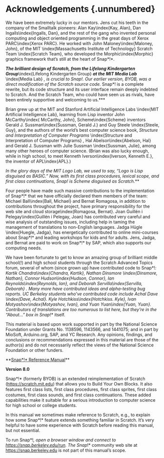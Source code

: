 
# Acknowledgements {.unnumbered}

We have been extremely lucky in our
mentors. Jens cut his teeth in the company of the Smalltalk pioneers:
Alan Kay\index{Kay, Alan}, Dan Ingalls\index{Ingalls, Dan}, and the
rest of the gang who invented personal computing and object oriented
programming in the great days of Xerox PARC\index{Xerox PARC}. He
worked with John Maloney\index{Maloney, John}, of the MIT
\index{Massachusetts Institute of Technology} Scratch Team
\index{Scratch Team}, who developed the Morphic\index{Morphic}
graphics framework that’s still at the heart of Snap*!*.

***The brilliant design of Scratch, from the Lifelong Kindergarten
Group***\index{Lifelong Kindergarten Group} ***at the MIT Media Lab***
\index{Media Lab} ***, is crucial to* Snap*!. Our earlier version, BYOB,
was a direct modification of the Scratch source code.* Snap*! is a
complete rewrite, but its code structure and its user interface remain
deeply indebted to Scratch. And the Scratch Team, who could have seen us
as rivals, have been entirely supportive and welcoming to us.***

Brian grew up at the MIT and Stanford Artificial Intelligence Labs
\index{MIT Artificial Intelligence Lab}, learning from Lisp inventor
John McCarthy\index{ McCarthy, John}, Scheme\index{Scheme} inventors
Gerald J. Sussman\index{Sussman, Gerald J.} and Guy Steele
\index{Steele, Guy}, and the authors of the world’s best computer
science book, *Structure and Interpretation of Computer Programs*
\index{Structure and Interpretation of Computer Programs} *,* Hal
Abelson\index{Abelson, Hal} and Gerald J. Sussman with Julie Sussman
\index{Sussman, Julie}, among many other heroes of computer science.
(Brian was also lucky enough, while in high school, to meet Kenneth
Iverson\index{Iverson, Kenneth E.}, the inventor of APL\index{APL}.)

***In the glory days of the MIT Logo Lab, we used to say, “Logo is Lisp
disguised as BASIC.” Now, with its first class procedures, lexical
scope, and first class continuations,* Snap*! is Scheme disguised as
Scratch.***

Four people have made such massive contributions to the implementation
of Snap*!* that we have officially declared them members of the team:
Michael Ball\index{Ball, Michael} and Bernat Romagosa, in addition to
contributions throughout the project, have primary responsibility for
the web site and cloud storage\index{Romagosa, Bernat}. Joan Guillén i
Pelegay\index{Guillén i Pelegay, Joan} has contributed very careful and
wise analysis of outstanding issues, including help in taming the
management of translations to non-English languages. Jadga Hügle
\index{Huegle, Jadga}, has energetically contributed to online
mini-courses about Snap*!* and leading workshops for kids and for
adults. Jens, Jadga, and Bernat are paid to work on Snap*!* by SAP,
which also supports our computing needs.

We have been fortunate to get to know an amazing group of brilliant
middle school(!) and high school students through the Scratch Advanced
Topics forum, several of whom (since grown up) have contributed code to
Snap*!*: Kartik Chandra\index{Chandra, Kartik}, Nathan Dinsmore
\index{Dinsmore, Nathan}, Connor Hudson\index{Hudson, Connor}, Ian
Reynolds\index{Reynolds, Ian}, and Deborah Servilla\index{Servilla,
Deborah} . Many more have contributed ideas and alpha-testing bug
reports. UC Berkeley students who’ve contributed code include Achal Dave
\index{Dave, Achal}. Kyle Hotchkiss\index{Hotchkiss. Kyle}, Ivan
Motyashov\index{Motyashov, Ivan}, and Yuan Yuan\index{Yuan, Yuan}.
Contributors of translations are too numerous to list here, but they’re
in the “About…” box in Snap*!* itself.

This material is based upon work supported in part by the National
Science Foundation under Grants No.
1138596, 1143566, and 1441075; and in part by MioSoft, Arduino.org, SAP,
and YC Research. Any opinions, findings, and conclusions or
recommendations expressed in this material are those of the author(s)
and do not necessarily reflect the views of the National Science
Foundation or other funders.

<span class="smallcaps">
</span>**<u>Snap*!* Reference Manual</u>**

**Version 8.0**

Snap*!* (formerly BYOB) is an extended reimplementation of Scratch
(<u>https://scratch.mit.edu</u>) that allows you to Build Your Own
Blocks. It also features ﬁrst class lists, ﬁrst class procedures, first
class sprites, first class costumes, first class sounds, and first class
continuations. These added capabilities make it suitable for a serious
introduction to computer science for high school or college students.

In this manual we sometimes make reference to Scratch, e.g., to explain
how some Snap*!* feature extends something familiar in Scratch. It’s
very helpful to have some experience with Scratch before reading this
manual, but not essential.

To run Snap*!*, open a browser window and
connect to https://snap.berkeley.edu/run. The Snap*!* community web site
at https://snap.berkeley.edu is not part of this manual’s scope.
